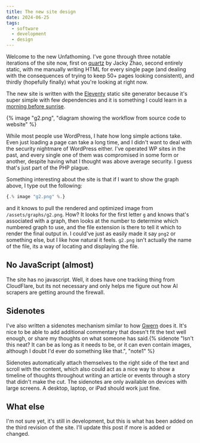 ```yaml
---
title: The new site design
date: 2024-06-25
tags:
  - software
  - development
  - design
---
```

Welcome to the new Unfathoming. I've gone through three notable iterations of the site now, first on [quartz]() by Jacky Zhao, second entirely static, with me manually writing HTML for every single page (and dealing with the consequences of trying to keep 50+ pages looking consistent), and thirdly (hopefully finally) what you're looking at right now.

The new site is written with the [Eleventy](https://11ty.dev) static site generator because it's super simple with few dependencies and it is something I could learn in a [morning before sunrise](/blog/2024/a-rainy-saturday-morning).

{% image "g2.png", "diagram showing the workflow from source code to website" %}

While most people use WordPress, I hate how long simple actions take. Even just loading a page can take a long time, and I didn't want to deal with the security nightmare of WordPress either. I've operated WP sites in the past, and every single one of them was compromised in some form or another, despite having what I thought was above average security. I guess that's just part of the PHP plague.

Something interesting about the site is that if I want to show the graph above, I type out the following:

```js
{.% image "g2.png" %.}
```

and it knows to pull the rendered and optimized image from `/assets/graphs/g2.png`. How? It looks for the first letter `g` and knows that's associated with a graph, then looks at the number to determine which numbered graph to use, and the file extension is there to tell it which to render the final output in. I could've just as easily made it say `png2` or something else, but I like how natural it feels. `g2.png` isn't actually the name of the file, its a way of locating and displaying the file.

## No JavaScript (almost)
The site has no javascript. Well, it does have one tracking thing from CloudFlare, but its not necessary and only helps me figure out how AI scrapers are getting around the firewall.

## Sidenotes
I've also written a sidenotes mechanism similar to how [Gwern](https://gwern.net) does it. It's nice to be able to add additional commentary that doesn't fit the text well enough, or share my thoughts on what someone has said.{% sidenote "Isn't this neat? It can be as long as it needs to be, or it can even contain images, although I doubt I'd ever do something like that.", "note1" %}

Sidenotes automatically attach themselves to the right side of the text and scroll with the content, which also could act as a nice way to show a timeline of thoughts throughout writing an article or events through a story that didn't make the cut. The sidenotes are only available on devices with large screens. A desktop, laptop, or iPad should work just fine.

## What else
I'm not sure yet, it's still in development, but this is what has been added on the third revision of the site. I'll update this post if more is added or changed.
